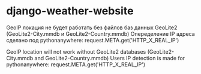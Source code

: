 # django-weather-website

GeoIP локация не будет работать без файлов баз данных GeoLite2 (GeoLite2-City.mmdb и GeoLite2-Country.mmdb)
Опеределение IP адреса сделано под pythonanywhere: request.META.get('HTTP_X_REAL_IP') 


GeoIP location will not work without GeoLite2 databases (GeoLite2-City.mmdb and GeoLite2-Country.mmdb)
Users IP detection is made for pythonanywhere: request.META.get('HTTP_X_REAL_IP') 

